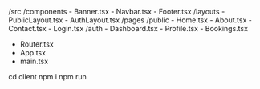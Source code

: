 /src
  /components
    - Banner.tsx
    - Navbar.tsx
    - Footer.tsx
  /layouts
    - PublicLayout.tsx
    - AuthLayout.tsx
  /pages
    /public
      - Home.tsx
      - About.tsx
      - Contact.tsx
      - Login.tsx
    /auth
      - Dashboard.tsx
      - Profile.tsx
      - Bookings.tsx
  - Router.tsx
  - App.tsx
  - main.tsx

cd client
npm i
npm run